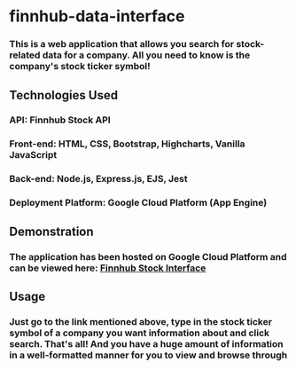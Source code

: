# finnhub-data-interface
### This is a web application that allows you search for stock-related data for a company. All you need to know is the company's stock ticker symbol!

## Technologies Used
### API: Finnhub Stock API
### Front-end: HTML, CSS, Bootstrap, Highcharts, Vanilla JavaScript
### Back-end: Node.js, Express.js, EJS, Jest
### Deployment Platform: Google Cloud Platform (App Engine)

## Demonstration
### The application has been hosted on Google Cloud Platform and can be viewed here: [Finnhub Stock Interface](https://finnhub-stock-interface.wl.r.appspot.com)

## Usage
### Just go to the link mentioned above, type in the stock ticker symbol of a company you want information about and click search. That's all! And you have a huge amount of information in a well-formatted manner for you to view and browse through
